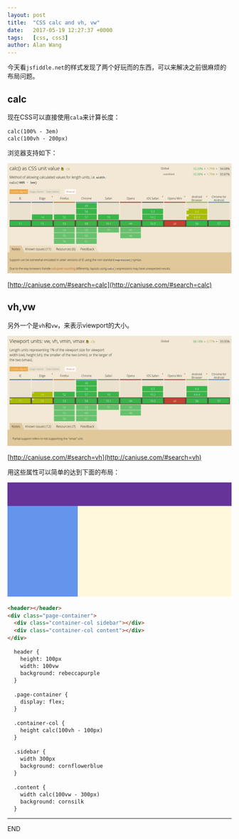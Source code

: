 ```yaml
---
layout: post
title:  "CSS calc and vh, vw"
date:   2017-05-19 12:27:37 +0000
tags:   [css, css3]
author: Alan Wang
---
```

今天看`jsfiddle.net`的样式发现了两个好玩而的东西，可以来解决之前很麻烦的布局问题。

## calc
现在CSS可以直接使用`cala`来计算长度：

```
calc(100% - 3em)
calc(100vh - 200px)
```

浏览器支持如下：

![](/assets/images/2017-05-19-css-calc-and-vh-wh/calc.png)

[http://caniuse.com/#search=calc](http://caniuse.com/#search=calc)

## vh,vw
另外一个是`vh`和`vw`，来表示viewport的大小。

![](/assets/images/2017-05-19-css-calc-and-vh-wh/vh.png)

[http://caniuse.com/#search=vh](http://caniuse.com/#search=vh)

用这些属性可以简单的达到下面的布局：

![](/assets/images/2017-05-19-css-calc-and-vh-wh/demo.png)

```html
<header></header>
<div class="page-container">
  <div class="container-col sidebar"></div>
  <div class="container-col content"></div>
</div>
```

```stylus
  header {
    height: 100px
    width: 100vw
    background: rebeccapurple
  }

  .page-container {
    display: flex;
  }

  .container-col {
    height calc(100vh - 100px)
  }

  .sidebar {
    width 300px
    background: cornflowerblue
  }

  .content {
    width calc(100vw - 300px)
    background: cornsilk
  }
```

---
END
